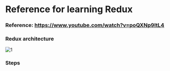 # Reference for learning Redux

### Reference: https://www.youtube.com/watch?v=poQXNp9ItL4
### Redux architecture
![1](https://user-images.githubusercontent.com/39158843/175806219-d49bad9b-3bf9-465a-b518-ecdc99cd9128.png)

### Steps

